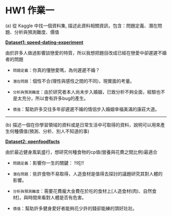 # HW1 作業一
(a)  從 Kaggle 中找一個資料集, 描述此資料相關資訊，包含：問題定義、潛在問題、分析與預測難度、價值

**[Dataset1:  speed-dating-experiment](https://www.kaggle.com/annavictoria/speed-dating-experiment/kernels)**

由於許多人做過影響談戀愛的特質，所以我想把題目改成已經在戀愛中卻遲遲不婚者的問題

* `問題定義`：你真的懂戀愛嗎，為何遲遲不婚？

* `潛在問題`：個性不合(理性與感性之間的不同)，現實面的考量。

* `分析與預測難度`：由於研究者本人尚未步入婚姻，已致分析不夠全面，經驗也不是太充分，所以會有許多bug的產生。

* `價值`：幫助許多交往多年卻遲遲不婚的情侶步入婚姻幸福美滿的康莊大道。

***

(b)  描述一個在你學習領域的資料或是日常生活中可取得的資料，說明可以用來產生何種價值(預測、分析、別人不知道的事)

**[Dataset2:  openfoodfacts](https://www.kaggle.com/openfoodfacts/world-food-facts/kernels)**

由於最近健身風氣盛行，想研究何種食物的cp值(營養與花費之間比例)最適合

* `問題定義`：影響你一生的關鍵： !!吃!! 

* `潛在問題`：些許食物不易取得，人造食材是值得去探討的議題研究其對人體的影響。

* `分析與預測難度`：需要花費龐大金費在於吃的食材上[人造食材(肉)、自然食材]，與時間來看對人體是否有危害。

* `價值`：幫助許多健身愛好者能夠花少許的錢卻能練的頭好壯壯。
